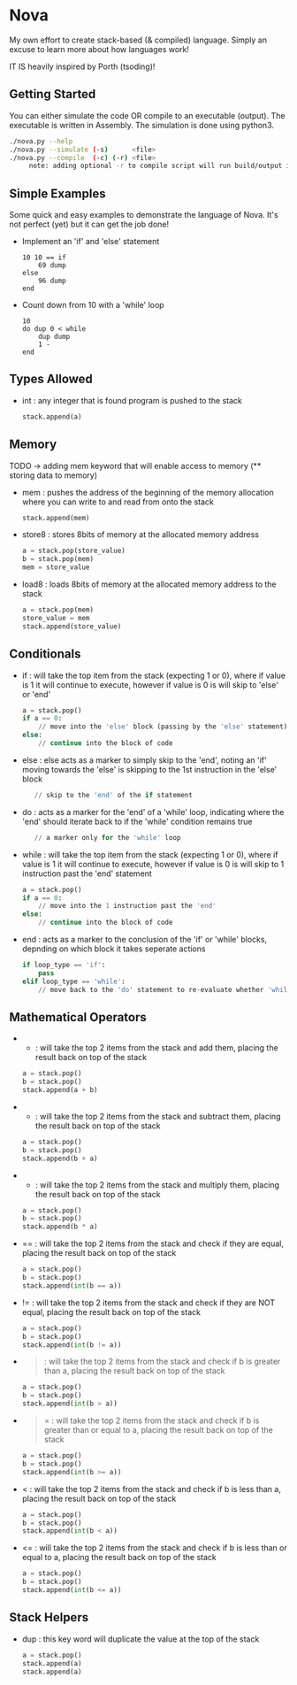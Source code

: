 # Nova
My own effort to create stack-based (& compiled) language.  Simply an excuse to learn more about how languages work!

IT IS heavily inspired by Porth (tsoding)! 

## Getting Started
You can either simulate the code OR compile to an executable (output).  The executable is written in Assembly.  The simulation is done using python3.
``` sh
./nova.py --help
./nova.py --simulate (-s)      <file>
./nova.py --compile  (-c) (-r) <file>
     note: adding optional -r to compile script will run build/output immediately
```

## Simple Examples
Some quick and easy examples to demonstrate the language of Nova. It's not perfect (yet) but it can get the job done!

 - Implement an 'if' and 'else' statement
    ``` forth
    10 10 == if
        69 dump
    else 
        96 dump
    end
    ```

 - Count down from 10 with a 'while' loop
    ``` forth
    10 
    do dup 0 < while
        dup dump
        1 -
    end
    ```

## Types Allowed
 - int : any integer that is found program is pushed to the stack
    ```python
    stack.append(a)
    ```

## Memory
TODO -> adding mem keyword that will enable access to memory (** storing data to memory)
 - mem : pushes the address of the beginning of the memory allocation where you can write to and read from onto the stack 
    ```python
    stack.append(mem)
    ```

 - store8 : stores 8bits of memory at the allocated memory address
    ```python
    a = stack.pop(store_value)
    b = stack.pop(mem)
    mem = store_value
    ```

 - load8 : loads 8bits of memory at the allocated memory address to the stack
    ```python
    a = stack.pop(mem)
    store_value = mem
    stack.append(store_value)
    ```
## Conditionals
 - if : will take the top item from the stack (expecting 1 or 0), where if value is 1 it will continue to execute, however if value is 0 is will skip to 'else' or 'end' 
    ```python
    a = stack.pop()
    if a == 0:
        // move into the 'else' block (passing by the 'else' statement) or skips to 'end'
    else:
        // continue into the block of code
    ```

 - else : else acts as a marker to simply skip to the 'end', noting an 'if' moving towards the 'else' is skipping to the 1st instruction in the 'else' block
    ```python
       // skip to the 'end' of the if statement
    ```

 - do : acts as a marker for the 'end' of a 'while' loop, indicating where the 'end' should iterate back to if the 'while' condition remains true
    ```python
       // a marker only for the 'while' loop
    ```

 - while : will take the top item from the stack (expecting 1 or 0), where if value is 1 it will continue to execute, however if value is 0 is will skip to 1 instruction past the 'end' statement
    ```python
    a = stack.pop()
    if a == 0:
        // move into the 1 instruction past the 'end'
    else:
        // continue into the block of code
    ```
    
 - end : acts as a marker to the conclusion of the 'if' or 'while' blocks, depnding on which block it takes seperate actions
    ```python
    if loop_type == 'if':
        pass
    elif loop_type == 'while':
        // move back to the 'do' statement to re-evaluate whether 'while' condition remains to be true
    ```

## Mathematical Operators
 - + : will take the top 2 items from the stack and add them, placing the result back on top of the stack
    ```python
    a = stack.pop()
    b = stack.pop()
    stack.append(a + b)
    ```
 
 - - : will take the top 2 items from the stack and subtract them, placing the result back on top of the stack
    ```python
    a = stack.pop()
    b = stack.pop()
    stack.append(b + a)
    ```
 
 - * : will take the top 2 items from the stack and multiply them, placing the result back on top of the stack
    ```python
    a = stack.pop()
    b = stack.pop()
    stack.append(b * a)
    ```

 - == : will take the top 2 items from the stack and check if they are equal, placing the result back on top of the stack
    ```python
    a = stack.pop()
    b = stack.pop()
    stack.append(int(b == a))
    ```

 - != : will take the top 2 items from the stack and check if they are NOT equal, placing the result back on top of the stack
    ```python
    a = stack.pop()
    b = stack.pop()
    stack.append(int(b != a))
    ```

 - > : will take the top 2 items from the stack and check if b is greater than a, placing the result back on top of the stack
    ```python
    a = stack.pop()
    b = stack.pop()
    stack.append(int(b > a))
    ```

 - >= : will take the top 2 items from the stack and check if b is greater than or equal to a, placing the result back on top of the stack
    ```python
    a = stack.pop()
    b = stack.pop()
    stack.append(int(b >= a))
    ```

 - < : will take the top 2 items from the stack and check if b is less than a, placing the result back on top of the stack
    ```python
    a = stack.pop()
    b = stack.pop()
    stack.append(int(b < a))
    ```

 - <= : will take the top 2 items from the stack and check if b is less than or equal to a, placing the result back on top of the stack
    ```python
    a = stack.pop()
    b = stack.pop()
    stack.append(int(b <= a))
    ```

## Stack Helpers
 - dup : this key word will duplicate the value at the top of the stack
    ```python
    a = stack.pop()
    stack.append(a)
    stack.append(a)
    ```
    
